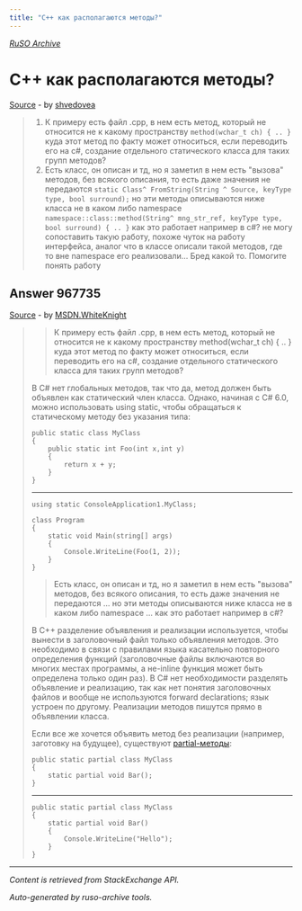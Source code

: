 ```yaml
---
title: "C++ как располагаются методы?"
---
```

<p><i><a href="https://github.com/MSDN-WhiteKnight/ruso-archive/">RuSO Archive</a></i></p>
<h1>C++ как располагаются методы?</h1>
<p><a href="https://ru.stackoverflow.com/questions/967722/c-%d0%ba%d0%b0%d0%ba-%d1%80%d0%b0%d1%81%d0%bf%d0%be%d0%bb%d0%b0%d0%b3%d0%b0%d1%8e%d1%82%d1%81%d1%8f-%d0%bc%d0%b5%d1%82%d0%be%d0%b4%d1%8b">Source</a> - by <a href="https://ru.stackoverflow.com/users/332560/shvedovea">shvedovea</a></p>
<blockquote>
<ol>
<li>К примеру есть файл .cpp, в нем есть метод, который не относится не к какому пространству <code>method(wchar_t ch) { .. }</code> куда этот метод по факту может относиться, если переводить его на c#, создание отдельного статического класса для таких групп методов? </li>
<li>Есть класс, он описан и тд, но я заметил в нем есть "вызова" методов, без всякого описания, то есть даже значения не передаются
<code>static Class^ FromString(String ^ Source, keyType type, bool surround);</code>
но эти методы описываются ниже класса не в каком либо namespace
<code>namespace::class::method(String^ mng_str_ref, keyType type, bool surround) { .. }</code>
как это работает например в c#? не могу сопоставить такую работу, похоже чуток на работу интерфейса, аналог что в классе описали такой методов, где то вне namespace его реализовали... Бред какой то.
Помогите понять работу</li>
</ol>

</blockquote>
<h2>Answer 967735</h2>
<p><a href="https://ru.stackoverflow.com/a/967735/">Source</a> - by <a href="https://ru.stackoverflow.com/users/240512/msdn-whiteknight">MSDN.WhiteKnight</a></p>
<blockquote>
<blockquote>
  <p>К примеру есть файл .cpp, в нем есть метод, который не относится не к какому пространству method(wchar_t ch) { .. } куда этот метод по факту может относиться, если переводить его на c#, создание отдельного статического класса для таких групп методов?</p>
</blockquote>

<p>В C# нет глобальных методов, так что да, метод должен быть объявлен как статический член класса. Однако, начиная с C# 6.0, можно использовать using static, чтобы обращаться к статическому методу без указания типа:</p>

<pre><code>public static class MyClass
{    
    public static int Foo(int x,int y)
    {
        return x + y;
    }
}
</code></pre>

<hr>

<pre><code>using static ConsoleApplication1.MyClass;

class Program
{
    static void Main(string[] args)
    {
        Console.WriteLine(Foo(1, 2));
    }       
}
</code></pre>

<blockquote>
  <p>Есть класс, он описан и тд, но я заметил в нем есть "вызова" методов, без всякого описания, то есть даже значения не передаются ... но эти методы описываются ниже класса не в каком либо namespace ... как это работает например в c#?</p>
</blockquote>

<p>В С++ разделение объявления и реализации используется, чтобы вынести в заголовочный файл только объявления методов. Это необходимо в связи с правилами языка касательно повторного определения функций (заголовочные файлы включаются во многих местах программы, а не-inline функция может быть определена только один раз). В C# нет необходимости разделять объявление и реализацию, так как нет понятия заголовочных файлов и вообще не используются forward declarations; язык устроен по другому. Реализации методов пишутся прямо в объявлении класса.</p>

<p>Если все же хочется объявить метод без реализации (например, заготовку на будущее), существуют <a href="https://docs.microsoft.com/ru-ru/dotnet/csharp/language-reference/keywords/partial-method" rel="nofollow noreferrer">partial-методы</a>:</p>

<pre><code>public static partial class MyClass
{
    static partial void Bar();
}
</code></pre>

<hr>

<pre><code>public static partial class MyClass
{
    static partial void Bar()
    {
        Console.WriteLine("Hello");
    }
}
</code></pre>

</blockquote>
<hr/>
<p><i>Content is retrieved from StackExchange API. </i></p>
<p><i>Auto-generated by ruso-archive tools. </i></p>
